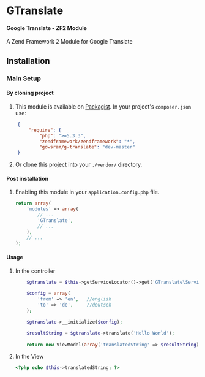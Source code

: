 GTranslate
==========

#### Google Translate - ZF2  Module 

A Zend Framework 2 Module for Google Translate


Installation
------------

### Main Setup

#### By cloning project

1. This module is available on [Packagist](https://packagist.org/packages/gowsram/g-translate).
In your project's `composer.json` use:
```json
    {   
        "require": {
			"php": ">=5.3.3",
			"zendframework/zendframework": "*",
            "gowsram/g-translate": "dev-master"
    }
```
2. Or clone this project into your `./vendor/` directory.

#### Post installation

1. Enabling this module in your `application.config.php` file.

    ```php
    return array(
        'modules' => array(
            // ...
            'GTranslate',
    		// ...
        ),
        // ...
    );
    ```
    
#### Usage

1. In the controller 

	```php
		$gtranslate = $this->getServiceLocator()->get('GTranslate\Service\Translate');
        
        $config = array(
            'from' => 'en',   //english
            'to' => 'de',     //deutsch
        );
        
        $gtranslate->__initialize($config);
        
        $resultString = $gtranslate->translate('Hello World');
        
        return new ViewModel(array('translatedString' => $resultString));                  //passing it to the view
    ```

2. In the View 

	```php
	<?php echo $this->translatedString; ?>
	```
	
